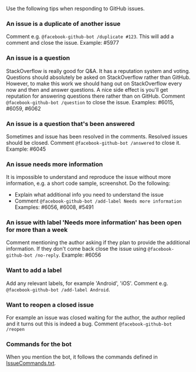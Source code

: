 Use the following tips when responding to GitHub issues.

### An issue is a duplicate of another issue
Comment e.g. `@facebook-github-bot /duplicate #123`. This will add a comment and close the issue.
Example: #5977

### An issue is a question
StackOverflow is really good for Q&A. It has a reputation system and voting. Questions should absolutely be asked on StackOverflow rather than GitHub. However, to make this work we should hang out on StackOverflow every now and then and answer questions. A nice side effect is you'll get reputation for answering questions there rather than on GitHub.
Comment `@facebook-github-bot /question` to close the issue.
Examples: #6015, #6059, #6062

### An issue is a question that's been answered
Sometimes and issue has been resolved in the comments. Resolved issues should be closed.
Comment `@facebook-github-bot /answered` to close it.
Example: #6045

### An issue needs more information
It is impossible to understand and reproduce the issue without more information, e.g. a short code sample, screenshot.
Do the following:
- Explain what additional info you need to understand the issue
- Comment `@facebook-github-bot /add-label Needs more information`
Examples: #6056, #6008, #5491

### An issue with label 'Needs more information' has been open for more than a week
Comment mentioning the author asking if they plan to provide the additional information. If they don't come back close the issue using `@facebook-github-bot /no-reply`.
Example: #6056

### Want to add a label
Add any relevant labels, for example 'Android', 'iOS'.
Comment e.g. `@facebook-github-bot /add-label Android`.

### Want to reopen a closed issue
For example an issue was closed waiting for the author, the author replied and it turns out this is indeed a bug.
Comment `@facebook-github-bot /reopen`

### Commands for the bot
When you mention the bot, it follows the commands defined in [IssueCommands.txt](https://github.com/facebook/react-native/blob/master/bots/IssueCommands.txt).
